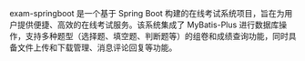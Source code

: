 exam-springboot 是一个基于 Spring Boot 构建的在线考试系统项目，旨在为用户提供便捷、高效的在线考试服务。该系统集成了 MyBatis-Plus 进行数据库操作，支持多种题型（选择题、填空题、判断题等）的组卷和成绩查询功能，同时具备文件上传和下载管理、消息评论回复等功能。

